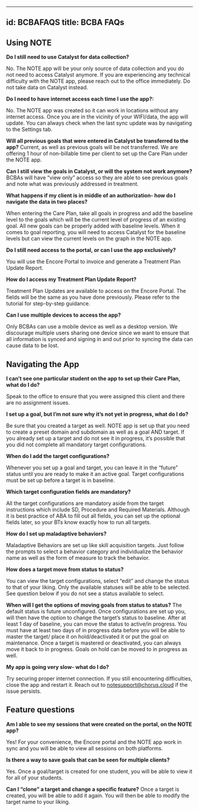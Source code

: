 ---
id: BCBAFAQS
title: BCBA FAQs
------

## Using NOTE


**Do I still need to use Catalyst for data collection?**

No. The NOTE app will be your only source of data collection and you do not need to access Catalyst anymore. If you are experiencing any technical difficulty with the NOTE app, please reach out to the office immediately. Do not take data on Catalyst instead.
 
**Do I need to have internet access each time I use the app?:** 

No. The NOTE app was created so it can work in locations without any internet access. Once you are in the vicinity of your WIFI/data, the app will update. You can always check when the last sync update was by navigating to the Settings tab. 

**Will all previous goals that were entered in Catalyst be transferred to the app?**
Current, as well as previous goals will be not transferred. We are offering 1 hour of non-billable time per client to set up the Care Plan under the NOTE app.

**Can I still view the goals in Catalyst, or will the system not work anymore?** 
BCBAs will have “view only” access so they are able to see previous goals and note what was previously addressed in treatment. 

 **What happens if my client is in middle of an authorization- how do I navigate the data in two places?**

When entering the Care Plan, take all goals in progress and add the baseline level to the goals which will be the current level of progress of an existing goal. All new goals can be properly added with baseline levels. When it comes to goal reporting, you will need to access Catalyst for the baseline levels but can view the current levels on the graph in the NOTE app. 

**Do I still need access to the portal, or can I use the app exclusively?**

You will use the Encore Portal to invoice and generate a Treatment Plan Update Report. 

**How do I access my Treatment Plan Update Report?**

Treatment Plan Updates are available to access on the Encore Portal. The fields will be the same as you have done previously. Please refer to the tutorial for step-by-step guidance. 


 **Can I use multiple devices to access the app?**

Only BCBAs can use a mobile device as well as a desktop version. We discourage multiple users sharing one device since we want to ensure that all information is synced and signing in and out prior to syncing the data can cause data to be lost. 



## Navigating the App


**I can’t see one particular student on the app to set up their Care Plan, what do I do?** 

Speak to the office to ensure that you were assigned this client and there are no assignment issues. 

 **I set up a goal, but I’m not sure why it’s not yet in progress, what do I do?**

 Be sure that you created a target as well. NOTE app is set up that you need to create a preset domain and subdomain as well as a goal AND target. If you already set up a target and do not see it in progress, it’s possible that you did not complete all mandatory target configurations. 

**When do I add the target configurations?** 

Whenever you set up a goal and target, you can leave it in the “future” status until you are ready to make it an active goal. Target configurations must be set up before a target is in baseline.  

**Which target configuration fields are mandatory?**

 All the target configurations are mandatory aside from the target instructions which include SD, Procedure and Required Materials. Although it is best practice of ABA to fill out all fields, you can set up the optional fields later, so your BTs know exactly how to run all targets.

 **How do I set up maladaptive behaviors?** 

Maladaptive Behaviors are set up like skill acquisition targets. Just follow the prompts to select a behavior category and individualize the behavior name as well as the form of measure to track the behavior. 

 **How does a target move from status to status?**

You can view the target configurations, select “edit” and change the status to that of your liking. Only the available statuses will be able to be selected. See question below if you do not see a status available to select. 

 **When will I get the options of moving goals from status to status?** 
 The default status is future unconfigured. Once configurations are set up you, will then have the option to change the target’s status to baseline. After at least 1 day of baseline, you can move the status to active/in progress. You must have at least two days of in progress data before you will be able to master the target/ place it on hold/deactivated it or put the goal on maintenance. Once a target is mastered or deactivated, you can always move it back to in progress. Goals on hold can be moved to in progress as well. 

**My app is going very slow- what do I do?**

Try securing proper internet connection. If you still encountering difficulties, close the app and restart it. Reach out to notesupport@chorus.cloud if the issue persists.  


## Feature questions
**Am I able to see my sessions that were created on the portal, on the NOTE app?**

 Yes! For your convenience, the Encore portal and the NOTE app work in sync and you will be able to view all sessions on both platforms. 

**Is there a way to save goals that can be seen for multiple clients?**

 Yes. Once a goal/target is created for one student, you will be able to view it for all of your students. 

 **Can I “clone” a target and change a specific feature?**
Once a target is created, you will be able to add it again. You will then be able to modify the target name to your liking. 




